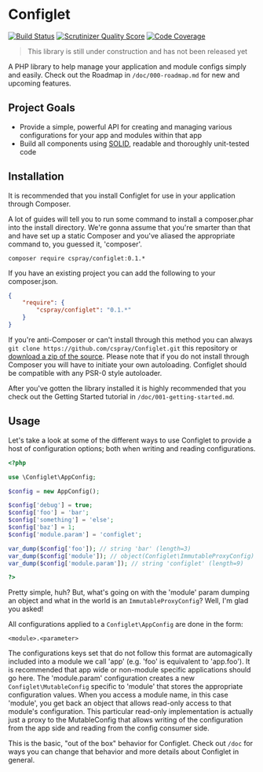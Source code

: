# Configlet

[![Build Status](https://travis-ci.org/cspray/Configlet.png?branch=master)](https://travis-ci.org/cspray/Configlet) [![Scrutinizer Quality Score](https://scrutinizer-ci.com/g/cspray/Configlet/badges/quality-score.png?s=a2c6952c866b900626fa4e0ca79c7599c587cfbc)](https://scrutinizer-ci.com/g/cspray/Configlet/) [![Code Coverage](https://scrutinizer-ci.com/g/cspray/Configlet/badges/coverage.png?s=47ffbd796840229593c9f31f090683f7c45e65d2)](https://scrutinizer-ci.com/g/cspray/Configlet/)

> This library is still under construction and has not been released yet

A PHP library to help manage your application and module configs simply and easily. Check out the Roadmap in `/doc/000-roadmap.md` for new and upcoming features.

## Project Goals

- Provide a simple, powerful API for creating and managing various configurations for your app and modules within that app
- Build all components using [SOLID][solid], readable and thoroughly unit-tested code

## Installation

It is recommended that you install Configlet for use in your application through Composer.

A lot of guides will tell you to run some command to install a composer.phar into the install directory. We're gonna assume that you're smarter than that and have set up a static Composer and you've aliased the appropriate command to, you guessed it, 'composer'.

```shell
composer require cspray/configlet:0.1.*
```

If you have an existing project you can add the following to your composer.json.

```json
{
    "require": {
        "cspray/configlet": "0.1.*"
    }
}
```

If you're anti-Composer or can't install through this method you can always `git clone https://github.com/cspray/Configlet.git` this repository or [download a zip of the source][configlet_download]. Please note that if you do not install through Composer you will have to initiate your own autoloading. Configlet should be compatible with any PSR-0 style autoloader.

After you've gotten the library installed it is highly recommended that you check out the Getting Started tutorial in `/doc/001-getting-started.md`.

## Usage

Let's take a look at some of the different ways to use Configlet to provide a host of configuration options; both when writing and reading configurations.

```php
<?php

use \Configlet\AppConfig;

$config = new AppConfig();

$config['debug'] = true;
$config['foo'] = 'bar';
$config['something'] = 'else';
$config['baz'] = 1;
$config['module.param'] = 'configlet';

var_dump($config['foo']); // string 'bar' (length=3)
var_dump($config['module']); // object(Configlet\ImmutableProxyConfig)
var_dump($config['module.param']); // string 'configlet' (length=9)

?>
```

Pretty simple, huh? But, what's going on with the 'module' param dumping an object and what in the world is an `ImmutableProxyConfig`? Well, I'm glad you asked!

All configurations applied to a `Configlet\AppConfig` are done in the form:

`<module>.<parameter>`

The configurations keys set that do not follow this format are automagically included into a module we call 'app' (e.g. 'foo' is equivalent to 'app.foo'). It is recommended that app wide or non-module specific applications should go here. The 'module.param' configuration creates a new `Configlet\MutableConfig` specific to 'module' that stores the appropriate configuration values. When you access a module name, in this case 'module', you get back an object that allows read-only access to that module's configuration. This particular read-only implementation is actually just a proxy to the MutableConfig that allows writing of the configuration from the app side and reading from the config consumer side.

This is the basic, "out of the box" behavior for Configlet. Check out `/doc` for ways you can change that behavior and more details about Configlet in general.

[solid]: http://en.wikipedia.org/wiki/SOLID_(object-oriented_design) "S.O.L.I.D."
[configlet_download]: https://github.com/cspray/Configlet/archive/master.zip "Download Configlet"

